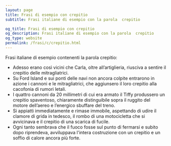 ```yaml
---
layout: page
title: Frasi di esempio con crepitio 
subtitle: Frasi italiane di esempio con la parola  crepitio

og_title: Frasi di esempio con crepitio 
og_description: Frasi italiane di esempio con la parola  crepitio
og_type: website
permalink: /frasi/c/crepitio.html
---
```


Frasi italiane di esempio contenenti la parola crepitio:


- Adesso erano così vicini che Carla, oltre all’artiglieria, riusciva a sentire il crepitio delle mitragliatrici.
- Su Ford Island e sui ponti delle navi non ancora colpite entrarono in azione i cannoni e le mitragliatrici, che aggiunsero il loro crepitio alla cacofonia di rumori letali.
- I quattro cannoni da 20 millimetri di cui era armato il Tiffy produssero un crepitio spaventoso, chiaramente distinguibile sopra il ruggito del motore dell’aereo e l’energico sbuffare del treno.
- Si appiattì immediatamente e rimase immobile, aspettando di udire il clamore di grida in tedesco, il rombo di una motocicletta che si avvicinava e il crepitio di una scarica di fucile.
- Ogni tanto sembrava che il fuoco fosse sul punto di fermarsi e subito dopo riprendeva, avviluppava l'intera costruzione con un crepitio e un soffio di calore ancora più forte.
